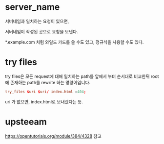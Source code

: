 # server_name

서버네임과 일치하는 요청이 있으면,

서버네임이 작성된 곳으로 요청을 보낸다.

\*.example.com 처럼 와일드 카드를 쓸 수도 있고,
정규식을 사용할 수도 있다.

# try files

try files은
모든 request에 대해 일치하는 path를
앞에서 부터 순서대로 비교한뒤
root에 존재하는 path를 rewrite 하는 명령어입니다.

```conf
try_files $uri $uri/ index.html =404;
```

uri 가 없으면, index.html로 보내겠다는 뜻.

# upsteeam

https://opentutorials.org/module/384/4328 참고
